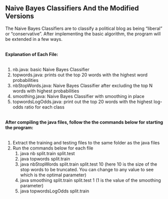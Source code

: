 <h2>Naive Bayes Classifiers And the Modified Versions</h2>

<p>
The Naive Bayes Classifiers are to classify a political blog as being “liberal” or “conservative”. After implementing the basic algorithm, the program will be extended in a few ways.<br><br>

<b>Explanation of Each File:</b><br><br>
1. nb.java: basic Naive Bayes Classifier<br>
2. topwords.java: prints out the top 20 words with the highest word probabilities <br>
3. nbStopWords.java: Naive Bayes Classifier after excluding the top N words with highest probabilities<br>
4. smoothing.java: Naive Bayes Classifier with smoothing in place<br>
5. topwordsLogOdds.java: print out the top 20 words with the highest log-odds ratio for each class<br><br>


<b>After compiling the java files, follow the the commands below for starting the program: </b><br><br>

1. Extract the training and testing files to the same folder as the java files<br>
2. Run the commands below for each file <br>
   1) java nb split.train split.test<br>
   2) java topwords split.train <br>
   3) java nbStopWords split.train split.test 10 (here 10 is the size of the stop words to be truncated. You can change to any value to see which is the optimal parameter) <br>
   4) java smoothing split.train split.test 1
   (1 is the value of the smoothing parameter)<br>
   5) java topwordsLogOdds split.train <br>
</p>
